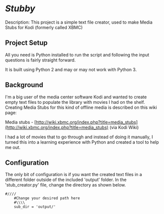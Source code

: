 # _Stubby_

Description: This project is a simple text file creator, used to make Media Stubs for Kodi (formerly called XBMC)

## Project Setup

All you need is Python installed to run the script and following the input questions is fairly straight forward. 

It is built using Python 2 and may or may not work with Python 3.

## Background

I'm a big user of the media center software Kodi and wanted to create empty text files to populate 
the library with movies I had on the shelf. Creating Media Stubs for this kind of offline media is
described on this wiki page:

Media stubs - [http://wiki.xbmc.org/index.php?title=media_stubs](http://wiki.xbmc.org/index.php?title=media_stubs) (via Kodi Wiki)

I had a lot of movies that to go through and instead of doing it manually, I turned this into a learning experience with Python
and created a tool to help me out.

## Configuration

The only bit of configuration is if you want the created text files in a different folder outside of the included 'output' folder. In the
'stub_creator.py' file, change the directory as shown below.

```
#////
    #Change your desired path here
    #\\\\    
    sub_dir = 'output/'
```

